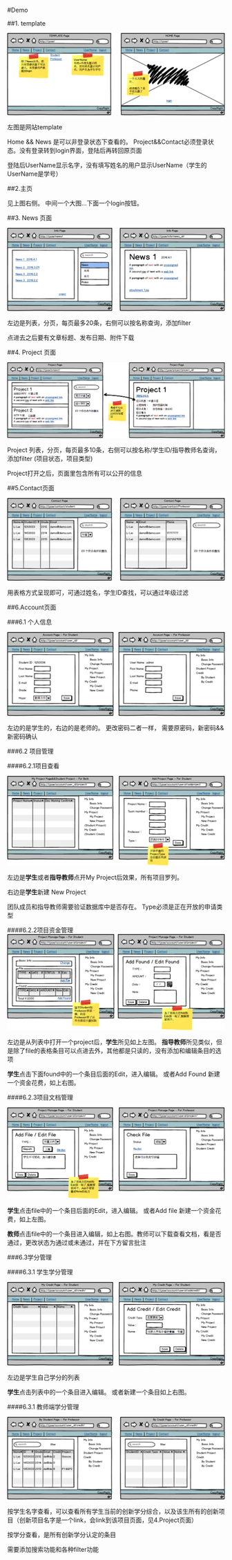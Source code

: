 #Demo

##1. template

![home](img/Homepage.png)

左图是网站template

Home && News 是可以非登录状态下查看的。 Project&&Contact必须登录状态。没有登录转到login界面，登陆后再转回原页面

登陆后UserName显示名字，没有填写姓名的用户显示UserName（学生的UserName是学号）

##2.主页

见上图右侧。 中间一个大图...下面一个login按钮。


##3. News 页面

![news](img/News.png)

左边是列表，分页，每页最多20条，右侧可以按名称查询，添加filter

点进去之后要有文章标题、发布日期、附件下载

##4. Project 页面

![project-view](img/Project-view.png)

Project 列表，分页，每页最多10条，右侧可以按名称/学生ID/指导教师名查询，添加filter (项目状态，项目类型)

Project打开之后，页面里包含所有可以公开的信息


##5.Contact页面

![project-view](img/contact.png)

用表格方式呈现即可，可通过姓名，学生ID查找，可以通过年级过滤

##6.Account页面

###6.1 个人信息

![project-view](img/AccountPage.png)

左边的是学生的，右边的是老师的。 更改密码二者一样， 需要原密码，新密码&&新密码确认


###6.2 项目管理

####6.2.1项目查看


![project-view](img/Project-new.png)

左边是**学生**或者**指导教师**点开My Project后效果，所有项目罗列。

右边是**学生**新建 New Project

团队成员和指导教师需要验证数据库中是否存在。 Type必须是正在开放的申请类型


####6.2.2项目资金管理
![project-view](img/Project-manage.png)

左边是从列表中打开一个project后，**学生**所见如上左图。 **指导教师**所见类似，但是除了file的表格条目可以点进去外，其他都是只读的，没有添加和编辑条目的选项

**学生**点击下面found中的一个条目后面的Edit，进入编辑。 或者Add Found 新建一个资金花费，如上右图。

####6.2.3项目文档管理

![project-view](img/Project-file.png)


**学生**点击file中的一个条目后面的Edit，进入编辑。 或者Add file 新建一个资金花费，如上左图。

**教师**点击file中的一个条目进入编辑，如上右图。教师可以下载查看文档，看是否通过，更改状态为通过或未通过，并在下方留言批注

###6.3学分管理

####6.3.1 学生学分管理

![project-view](img/Credit-student.png)

左边是学生自己学分的列表

**学生**点击列表中的一个条目进入编辑。 或者新建一个条目如上右图。

####6.3.1 教师端学分管理

![project-view](img/Credit-Professor.png)

按学生名字查看，可以查看所有学生当前的创新学分综合，以及该生所有的创新项目（创新项目名字是一个link，会link到该项目页面，见4.Project页面）

按学分查看，是所有创新学分认定的条目

需要添加搜索功能和各种filter功能



